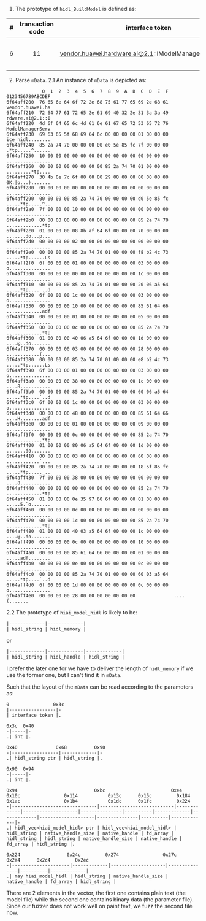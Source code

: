 1. The prototype of `hidl_BuildModel` is defined as:

| # | transaction code | interface token | interface method | 
| ----| :----: | :----: | :---- |
| 6 | 11 | vendor.huawei.hardware.ai@2.1::IModelManagerService_hidl | vendor::huawei::hardware::ai::V2_1::BpHwModelManagerService_hidl::_hidl_BuildModel(android::hardware::IInterface *, android::hardware::details::HidlInstrumentor *, unsigned int, android::hardware::hidl_string const&, unsigned int, android::hardware::hidl_vec\<vendor::huawei::hardware::ai::V2_0::hiai_model_hidl> const&, vendor::huawei::hardware::ai::V2_0::hiai_model_hidl const&, std::__1::function<void ()(unsigned int, int)>)

2. Parse `mData`.
2.1 An instance of `mData` is depicted as:
```commandline
             0  1  2  3  4  5  6  7  8  9  A  B  C  D  E  F  0123456789ABCDEF
6f64aff200  76 65 6e 64 6f 72 2e 68 75 61 77 65 69 2e 68 61  vendor.huawei.ha
6f64aff210  72 64 77 61 72 65 2e 61 69 40 32 2e 31 3a 3a 49  rdware.ai@2.1::I
6f64aff220  4d 6f 64 65 6c 4d 61 6e 61 67 65 72 53 65 72 76  ModelManagerServ
6f64aff230  69 63 65 5f 68 69 64 6c 00 00 00 00 01 00 00 00  ice_hidl........
6f64aff240  85 2a 74 70 00 00 00 00 e0 5e 85 fc 7f 00 00 00  .*tp.....^......
6f64aff250  10 00 00 00 00 00 00 00 00 00 00 00 00 00 00 00  ................
6f64aff260  00 00 00 00 00 00 00 00 85 2a 74 70 01 00 00 00  .........*tp....
6f64aff270  30 4b 0e 7c 6f 00 00 00 29 00 00 00 00 00 00 00  0K.|o...).......
6f64aff280  00 00 00 00 00 00 00 00 00 00 00 00 00 00 00 00  ................
6f64aff290  00 00 00 00 85 2a 74 70 00 00 00 00 d0 5e 85 fc  .....*tp.....^..
6f64aff2a0  7f 00 00 00 10 00 00 00 00 00 00 00 00 00 00 00  ................
6f64aff2b0  00 00 00 00 00 00 00 00 00 00 00 00 85 2a 74 70  .............*tp
6f64aff2c0  01 00 00 00 08 8b af 64 6f 00 00 00 70 00 00 00  .......do...p...
6f64aff2d0  00 00 00 00 02 00 00 00 00 00 00 00 00 00 00 00  ................
6f64aff2e0  00 00 00 00 85 2a 74 70 01 00 00 00 f8 b2 4c 73  .....*tp......Ls
6f64aff2f0  6f 00 00 00 01 00 00 00 00 00 00 00 03 00 00 00  o...............
6f64aff300  00 00 00 00 00 00 00 00 00 00 00 00 1c 00 00 00  ................
6f64aff310  00 00 00 00 85 2a 74 70 01 00 00 00 20 06 a5 64  .....*tp.... ..d
6f64aff320  6f 00 00 00 1c 00 00 00 00 00 00 00 03 00 00 00  o...............
6f64aff330  00 00 00 00 10 00 00 00 00 00 00 00 85 61 64 66  .............adf
6f64aff340  00 00 00 00 01 00 00 00 00 00 00 00 05 00 00 00  ................
6f64aff350  00 00 00 00 0c 00 00 00 00 00 00 00 85 2a 74 70  .............*tp
6f64aff360  01 00 00 00 40 06 a5 64 6f 00 00 00 1d 00 00 00  ....@..do.......
6f64aff370  00 00 00 00 03 00 00 00 00 00 00 00 28 00 00 00  ............(...
6f64aff380  00 00 00 00 85 2a 74 70 01 00 00 00 e8 b2 4c 73  .....*tp......Ls
6f64aff390  6f 00 00 00 01 00 00 00 00 00 00 00 03 00 00 00  o...............
6f64aff3a0  00 00 00 00 38 00 00 00 00 00 00 00 1c 00 00 00  ....8...........
6f64aff3b0  00 00 00 00 85 2a 74 70 01 00 00 00 60 06 a5 64  .....*tp....`..d
6f64aff3c0  6f 00 00 00 1c 00 00 00 00 00 00 00 03 00 00 00  o...............
6f64aff3d0  00 00 00 00 48 00 00 00 00 00 00 00 85 61 64 66  ....H........adf
6f64aff3e0  00 00 00 00 01 00 00 00 00 00 00 00 09 00 00 00  ................
6f64aff3f0  00 00 00 00 0c 00 00 00 00 00 00 00 85 2a 74 70  .............*tp
6f64aff400  01 00 00 00 80 06 a5 64 6f 00 00 00 1d 00 00 00  .......do.......
6f64aff410  00 00 00 00 03 00 00 00 00 00 00 00 60 00 00 00  ............`...
6f64aff420  00 00 00 00 85 2a 74 70 00 00 00 00 18 5f 85 fc  .....*tp....._..
6f64aff430  7f 00 00 00 38 00 00 00 00 00 00 00 00 00 00 00  ....8...........
6f64aff440  00 00 00 00 00 00 00 00 00 00 00 00 85 2a 74 70  .............*tp
6f64aff450  01 00 00 00 0e 35 97 60 6f 00 00 00 01 00 00 00  .....5.`o.......
6f64aff460  00 00 00 00 0c 00 00 00 00 00 00 00 00 00 00 00  ................
6f64aff470  00 00 00 00 1c 00 00 00 00 00 00 00 85 2a 74 70  .............*tp
6f64aff480  01 00 00 00 40 03 a5 64 6f 00 00 00 1c 00 00 00  ....@..do.......
6f64aff490  00 00 00 00 0c 00 00 00 00 00 00 00 10 00 00 00  ................
6f64aff4a0  00 00 00 00 85 61 64 66 00 00 00 00 01 00 00 00  .....adf........
6f64aff4b0  00 00 00 00 0e 00 00 00 00 00 00 00 0c 00 00 00  ................
6f64aff4c0  00 00 00 00 85 2a 74 70 01 00 00 00 60 03 a5 64  .....*tp....`..d
6f64aff4d0  6f 00 00 00 1d 00 00 00 00 00 00 00 0c 00 00 00  o...............
6f64aff4e0  00 00 00 00 28 00 00 00 00 00 00 00              ....(.......
```

2.2 The prototype of `hiai_model_hidl` is likely to be:
```
|-------------|-------------|
| hidl_string | hidl_memory |
```
or
```
|-------------|-------------|-------------|
| hidl_string | hidl_handle | hidl_string |
```
I prefer the later one for we have to deliver the length of `hidl_memory` if we use the former one, but I can't find it in `mData`.

Such that the layout of the `mData` can be read according to the parameters as:
```
0                0x3c
|-----------------|-
| interface token |.

0x3c  0x40
-|-----|-
.| int |.

0x40              0x68          0x90
-|-----------------|-------------|-
.| hidl_string ptr | hidl_string |.

0x90  0x94
-|-----|-
.| int |.

0x94                            0xbc                        0xe4          0x10c                0x114           0x13c      0x15c         0x184         0x1ac                0x1b4           0x1dc      0x1fc         0x224
-|-------------------------------|---------------------------|-------------|--------------------|---------------|----------|-------------|-------------|--------------------|---------------|----------|-------------|-
.| hidl_vec<hiai_model_hidl> ptr | hidl_vec<hiai_model_hidl> | hidl_string | native_handle_size | native_handle | fd_array | hidl_string | hidl_string | native_handle_size | native_handle | fd_array | hidl_string |.

0x224                 0x24c         0x274                0x27c           0x2a4      0x2c4         0x2ec
-|---------------------|-------------|--------------------|---------------|----------|-------------|
.| may hiai_model_hidl | hidl_string | native_handle_size | native_handle | fd_array | hidl_string |
```

There are 2 elements in the vector, the first one contains plain text (the model file) while the second one contains binary data (the parameter file). Since our fuzzer does not work well on paint text, we fuzz the second file now.